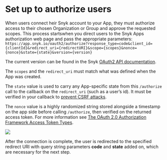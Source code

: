 # Set up to authorize users

When users connect heir Snyk account to your App, they must authorize access to their chosen Organization or Group and approve the requested scopes. This process startswhen you direct users to the Snyk Apps authorization web page and pass the appropriate parameters: `https://app.snyk.io/oauth2/authorize?response_type=code&client_id={clientId}&redirect_uri={redirectURI}&scope={scopes}&nonce={nonce}&state={state}&version={version}`

The current version can be found in the Snyk [OAuth2 API documentation](https://snykoauth2.docs.apiary.io/#reference/apps/app-authorization/authorize-an-app).

The `scopes` and the `redirect_uri` must match what was defined when the App was created.

The `state` value is used to carry any App-specific state from this `/authorize` call to the callback on the `redirect_uri` (such as a user’s id). It must be verified in your callback to [prevent CSRF attacks](https://datatracker.ietf.org/doc/html/rfc6749#section-10.12).

The `nonce` value is a highly randomized string stored alongside a timestamp on the app side before calling `/authorize`, then verified on the returned access token. For more information see [The OAuth 2.0 Authorization Framework Access Token Types](https://datatracker.ietf.org/doc/html/rfc6749#section-7.1).

![](<../../../.gitbook/assets/image (118) (1) (1).png>)

After the connection is complete, the user is redirected to the specified redirect URI with query string parameters **code** and **state** added on, which are necessary for the next step.
